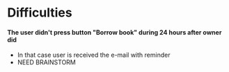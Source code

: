 # Difficulties

#### The user didn't press button "Borrow book" during 24 hours after owner did
- In that case user is received the e-mail with reminder
- NEED BRAINSTORM 
